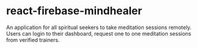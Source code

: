 # react-firebase-mindhealer
An application for all spiritual seekers to take meditation sessions remotely. Users can login to their dashboard, request one to one meditation sessions from verified trainers.
